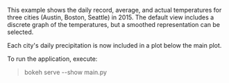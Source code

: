 This example shows the daily record, average, and actual temperatures for three
cities (Austin, Boston, Seattle) in 2015. The default view includes a discrete
graph of the temperatures, but a smoothed representation can be selected.

Each city's daily precipitation is now included in a plot below the main plot.

To run the application, execute:

> bokeh serve --show main.py
